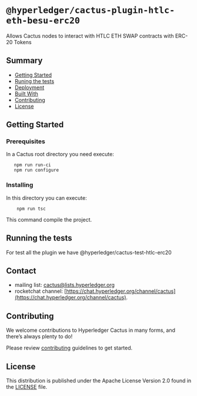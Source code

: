 # `@hyperledger/cactus-plugin-htlc-eth-besu-erc20`

Allows Cactus nodes to interact with HTLC ETH SWAP contracts with ERC-20 Tokens

## Summary

  - [Getting Started](#getting-started)
  - [Runing the tests](#running-the-tests)
  - [Deployment](#deployment)
  - [Built With](#built-with)
  - [Contributing](#contributing)
  - [License](#license)

## Getting Started

### Prerequisites

In a Cactus root directory you need execute:
```
   npm run run-ci
   npm run configure
```
### Installing

In this directory you can execute:
```
    npm run tsc
```
This command compile the project.

## Running the tests

For test all the plugin we have @hyperledger/cactus-test-htlc-erc20

## Contact
* mailing list: [cactus@lists.hyperledger.org](mailto:cactus@lists.hyperledger.org)
* rocketchat channel: [https://chat.hyperledger.org/channel/cactus](https://chat.hyperledger.org/channel/cactus).

## Contributing
We welcome contributions to Hyperledger Cactus in many forms, and there’s always plenty to do!

Please review [contributing](../../CONTRIBUTING.md) guidelines to get started.

## License
This distribution is published under the Apache License Version 2.0 found in the [LICENSE](../../LICENSE) file.
